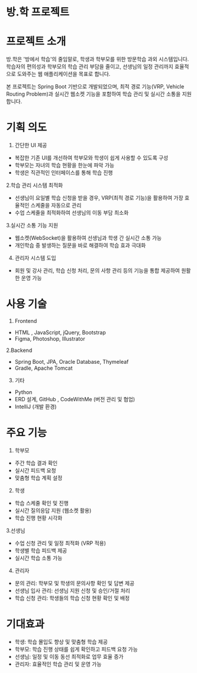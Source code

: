 # 방.학 프로젝트
# 프로젝트 소개
방.학은 '방에서 학습'의 줄임말로, 학생과 학부모를 위한 방문학습 과외 시스템입니다.
학습자의 편의성과 학부모의 학습 관리 부담을 줄이고, 선생님의 일정 관리까지 효율적으로 도와주는 웹 애플리케이션을 목표로 합니다.

본 프로젝트는 Spring Boot 기반으로 개발되었으며, 최적 경로 기능(VRP, Vehicle Routing Problem)과 실시간 웹소켓 기능을 포함하여 학습 관리 및 실시간 소통을 지원합니다.


# 기획 의도
1. 간단한 UI 제공

- 복잡한 기존 UI를 개선하여 학부모와 학생이 쉽게 사용할 수 있도록 구성
- 학부모는 자녀의 학습 현황을 한눈에 파악 가능
- 학생은 직관적인 인터페이스를 통해 학습 진행

2.학습 관리 시스템 최적화

- 선생님이 요일별 학습 신청을 받을 경우, VRP(최적 경로 기능)을 활용하여 가장 효율적인 스케줄을 자동으로 관리
- 수업 스케줄을 최적화하여 선생님의 이동 부담 최소화

3.실시간 소통 기능 지원

- 웹소켓(WebSocket)을 활용하여 선생님과 학생 간 실시간 소통 가능
- 개인학습 중 발생하는 질문을 바로 해결하여 학습 효과 극대화

4. 관리자 시스템 도입
- 회원 및 강사 관리, 학습 신청 처리, 문의 사항 관리 등의 기능을 통합 제공하여 원활한 운영 가능


#  사용 기술
1. Frontend
- HTML , JavaScript, jQuery, Bootstrap
- Figma, Photoshop, Illustrator

2.Backend
- Spring Boot, JPA, Oracle Database, Thymeleaf
- Gradle, Apache Tomcat

3. 기타
- Python 
- ERD 설계, GitHub , CodeWithMe (버전 관리 및 협업)
- IntelliJ (개발 환경)

#  주요 기능
1. 학부모
- 주간 학습 결과 확인
- 실시간 피드백 요청
- 맞춤형 학습 계획 설정

2. 학생
- 학습 스케줄 확인 및 진행
- 실시간 질의응답 지원 (웹소켓 활용)
- 학습 진행 현황 시각화

3.선생님
- 수업 신청 관리 및 일정 최적화 (VRP 적용)
- 학생별 학습 피드백 제공
- 실시간 학습 소통 가능

4. 관리자 
- 문의 관리: 학부모 및 학생의 문의사항 확인 및 답변 제공
- 선생님 입사 관리: 선생님 지원 신청 및 승인/거절 처리
- 학습 신청 관리: 학생들의 학습 신청 현황 확인 및 배정


# 기대효과 
- 학생: 학습 몰입도 향상 및 맞춤형 학습 제공
- 학부모: 학습 진행 상태를 쉽게 확인하고 피드백 요청 가능
- 선생님: 일정 및 이동 동선 최적화로 업무 효율 증가
- 관리자: 효율적인 학습 관리 및 운영 가능
